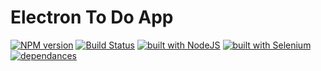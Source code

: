 # Electron To Do App



[![NPM version](https://img.shields.io/npm/v/add-free-course-udemy.svg)](https://www.npmjs.com/package/add-free-course-udemy)
[![Build Status](https://travis-ci.org/nacimgoura/add-free-course-udemy.svg?branch=master)](https://travis-ci.org/nacimgoura/add-free-course-udemy)
[![built with NodeJS](https://img.shields.io/badge/Built%20with-nodejs-green.svg)](https://www.nodejs.org/)
[![built with Selenium](https://img.shields.io/badge/built%20with-Selenium-red.svg)](https://github.com/SeleniumHQ/selenium)
[![dependances](https://david-dm.org/nacimgoura/add-free-course-udemy.svg)](https://david-dm.org/nacimgoura/add-free-course-udemy)


